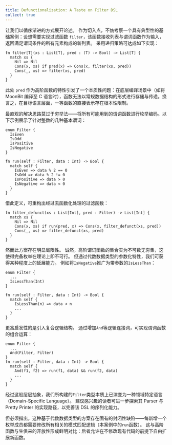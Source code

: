 ```yaml
---
title: Defunctionalization: A Taste on Filter DSL
collect: true
---
```


让我们以循序渐进的方式展开论述。
作为切入点，不妨考察一个具有典型性的基础案例：设想需要实现过滤函数 `filter`，该函数接收列表与谓词函数作为输入，返回满足谓词条件的所有元素构成的新列表。
采用递归策略可达成如下实现：

```moonbit
fn filter[T](xs : List[T], pred : (T) -> Bool) -> List[T] {
  match xs {
    Nil => Nil
    Cons(x, xs) if pred(x) => Cons(x, filter(xs, pred))
    Cons(_, xs) => filter(xs, pred)
  }
}
```

此处 `pred` 作为高阶函数的特性引发了一个本质性问题：在底层编译场景中（如将 MoonBit 编译至 C 语言时），函数无法以常规数据结构的形式进行存储与传递。换言之，在目标语言层面，一等函数的直接表示存在根本性限制。

最直观的解决思路莫过于穷举法——将所有可能用到的谓词函数进行枚举编码。以下示例展示了针对整数的几种基本谓词：

```moonbit
enum Filter {
  IsEven
  IsOdd
  IsPositive
  IsNegative
}

fn run(self : Filter, data : Int) -> Bool {
  match self {
    IsEven => data % 2 == 0
    IsOdd => data % 2 != 0
    IsPositive => data > 0
    IsNegative => data < 0
  }
}
```

借此定义，可重构出经过去函数化处理的过滤函数：

```moonbit
fn filter_defunct(xs : List[Int], pred : Filter) -> List[Int] {
  match xs {
    Nil => Nil
    Cons(x, xs) if run(pred, x) => Cons(x, filter_defunct(xs, pred))
    Cons(_, xs) => filter_defunct(xs, pred)
  }
}
```

然而此方案存在明显局限性。
诚然，高阶谓词函数的集合实为不可数无穷集，这使得完备枚举在理论上即不可行。
但通过代数数据类型的参数化特性，我们可获得某种程度上的延展能力。
例如将`IsNegative`推广为带参数的`IsLessThan`：

```moonbit
enum Filter {
  ...
  IsLessThan(Int)
}

fn run(self : Filter, data : Int) -> Bool {
  match self {
    IsLessThan(n) => data < n
    ...
  }
}
```

更富启发性的是引入复合逻辑结构。
通过增加`And`等逻辑连接词，可实现谓词函数的组合运算：

```moonbit
enum Filter {
  ...
  And(Filter, Filter)
}
fn run(self : Filter, data : Int) -> Bool {
  match self {
    And(f1, f2) => run(f1, data) && run(f2, data)
    ...
  }
}
```

经过这般层层抽象，我们所构建的`Filter`类型本质上已演变为一种领域特定语言（Domain-Specific Language）。
建议感兴趣的读者可进一步探索其 Parser 与 Pretty Printer 的实现路径，以完善该 DSL 的序列化能力。

但必须指出，这种基于代数数据类型的方案存在固有的封闭性缺陷——每新增一个枚举成员都需要修改所有相关的模式匹配逻辑（本案例中的`run`函数）。
这与高阶函数与生俱来的开放性形成鲜明对比：后者允许在不修改现有代码的前提下自由扩展新函数。
